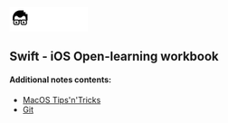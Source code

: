 <a href="README.md">
<img src=".readme/assets/codeacademy-white.svg" height="42">
</a>

## Swift - iOS Open-learning workbook

#### Additional notes contents:
- [MacOS Tips'n'Tricks](.readme/pages/macos_tips.md)
- [Git](.readme/pages/git_main.md)

